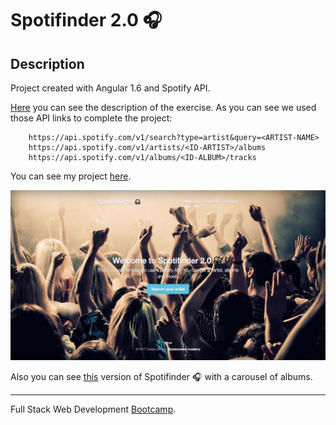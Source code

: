 # Spotifinder 2.0 🎧 #

## Description ##

Project created with Angular 1.6 and Spotify API.

[Here](https://github.com/juanmaguitar/exercises-javascript/tree/master/04-jquery-spotify-API) you can see the description of the exercise. 
As you can see we used those API links to complete the project:

```
    https://api.spotify.com/v1/search?type=artist&query=<ARTIST-NAME>
    https://api.spotify.com/v1/artists/<ID-ARTIST>/albums
    https://api.spotify.com/v1/albums/<ID-ALBUM>/tracks
```

 You can see my project [here](https://sernalab.github.io/spotifinder-jquery/).

![Snapshot](https://github.com/sernalab/spotifinder-2.0-anglar/blob/master/img/cover-github.png)

Also you can see [this](https://github.com/sernalab/spotifinder-carousel-jquery) version of Spotifinder 🎧 with a carousel of albums.

-----

Full Stack Web Development [Bootcamp](http://www.skylabcoders.com/es/).